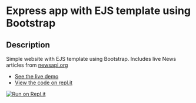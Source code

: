# Express app with EJS template using Bootstrap

## Description
Simple website with EJS template using Bootstrap. Includes live News articles from [newsapi.org](newsapi.org/?target=_blank)

+ [See the live demo](https://express-ejs-template-bootstrap-2020-03-09--rjlevy.repl.co/?target=_blank)
+ [View the code on repl.it](https://repl.it/@rjlevy/Express-basic-movie-search-with-Handlebars)

[![Run on Repl.it](https://repl.it/badge/github/rolandjlevy/Express-EJS-template-with-Bootstrap)](https://repl.it/github/rolandjlevy/Express-EJS-template-with-Bootstrap)

